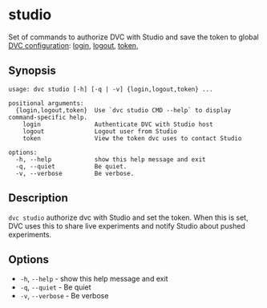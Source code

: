 # studio

Set of commands to authorize DVC with Studio and save the token to global [DVC
configuration]: [login](/doc/command-reference/studio/login),
[logout](/doc/command-reference/studio/logout),
[token](/doc/command-reference/studio/token),

[dvc configuration]:
  /doc/user-guide/project-structure/configuration#config-file-locations

## Synopsis

```usage
usage: dvc studio [-h] [-q | -v] {login,logout,token} ...

positional arguments:
  {login,logout,token}  Use `dvc studio CMD --help` to display command-specific help.
    login               Authenticate DVC with Studio host
    logout              Logout user from Studio
    token               View the token dvc uses to contact Studio

options:
  -h, --help            show this help message and exit
  -q, --quiet           Be quiet.
  -v, --verbose         Be verbose.
```

## Description

`dvc studio` authorize dvc with Studio and set the token. When this is set, DVC
uses this to share live experiments and notify Studio about pushed experiments.

## Options

- `-h`, `--help` - show this help message and exit
- `-q`, `--quiet` - Be quiet
- `-v`, `--verbose` - Be verbose
